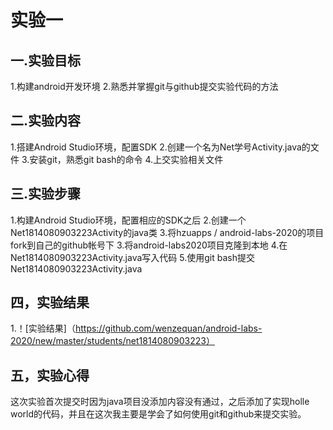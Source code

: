 #  实验一
## 一.实验目标
1.构建android开发环境
2.熟悉并掌握git与github提交实验代码的方法
## 二.实验内容
1.搭建Android Studio环境，配置SDK
2.创建一个名为Net学号Activity.java的文件
3.安装git，熟悉git bash的命令
4.上交实验相关文件
## 三.实验步骤
1.构建Android Studio环境，配置相应的SDK之后
2.创建一个Net1814080903223Activity的java类
3.将hzuapps / android-labs-2020的项目fork到自己的github帐号下
3.将android-labs2020项目克隆到本地
4.在Net1814080903223Activity.java写入代码
5.使用git bash提交Net1814080903223Activity.java
## 四，实验结果
1.！[实验结果]（https://github.com/wenzequan/android-labs-2020/new/master/students/net1814080903223）
## 五，实验心得
这次实验首次提交时因为java项目没添加内容没有通过，之后添加了实现holle world的代码，并且在这次我主要是学会了如何使用git和github来提交实验。
